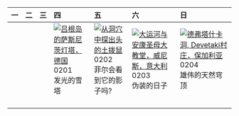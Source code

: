| 一   | 二   | 三   | 四                                                                                                                                                                                            | 五                                                                                                                                                                                        | 六                                                                                                                                                                                              | 日                                                                                                                                                                                                    |
|:----|:----|:----|:---------------------------------------------------------------------------------------------------------------------------------------------------------------------------------------------|:-----------------------------------------------------------------------------------------------------------------------------------------------------------------------------------------|:-----------------------------------------------------------------------------------------------------------------------------------------------------------------------------------------------|:-----------------------------------------------------------------------------------------------------------------------------------------------------------------------------------------------------|
|     |     |     | [![](https://www.bing.com/th?id=OHR.HalbinselJasmund_ZH-CN2110869056_320x240.jpg '吕根岛的萨斯尼茨灯塔，德国')](https://www.bing.com/th?id=OHR.HalbinselJasmund_ZH-CN2110869056_UHD.jpg)<br>0201<br>发光的雪塔 | [![](https://www.bing.com/th?id=OHR.AlpineMarmot_ZH-CN3818584615_320x240.jpg '从洞穴中探出头的土拨鼠')](https://www.bing.com/th?id=OHR.AlpineMarmot_ZH-CN3818584615_UHD.jpg)<br>0202<br>菲尔会看到它的影子吗? | [![](https://www.bing.com/th?id=OHR.VeniceCarnival_ZH-CN4965898587_320x240.jpg '大运河与安康圣母大教堂，威尼斯，意大利')](https://www.bing.com/th?id=OHR.VeniceCarnival_ZH-CN4965898587_UHD.jpg)<br>0203<br>伪装的日子 | [![](https://www.bing.com/th?id=OHR.DevetashkaCave_ZH-CN5186222166_320x240.jpg '德弗塔什卡洞, Devetaki村庄，保加利亚')](https://www.bing.com/th?id=OHR.DevetashkaCave_ZH-CN5186222166_UHD.jpg)<br>0204<br>雄伟的天然穹顶 |
|     |     |     |                                                                                                                                                                                              |                                                                                                                                                                                          |                                                                                                                                                                                                |                                                                                                                                                                                                      |
|     |     |     |                                                                                                                                                                                              |                                                                                                                                                                                          |                                                                                                                                                                                                |                                                                                                                                                                                                      |
|     |     |     |                                                                                                                                                                                              |                                                                                                                                                                                          |                                                                                                                                                                                                |                                                                                                                                                                                                      |
|     |     |     |                                                                                                                                                                                              |                                                                                                                                                                                          |                                                                                                                                                                                                |                                                                                                                                                                                                      |